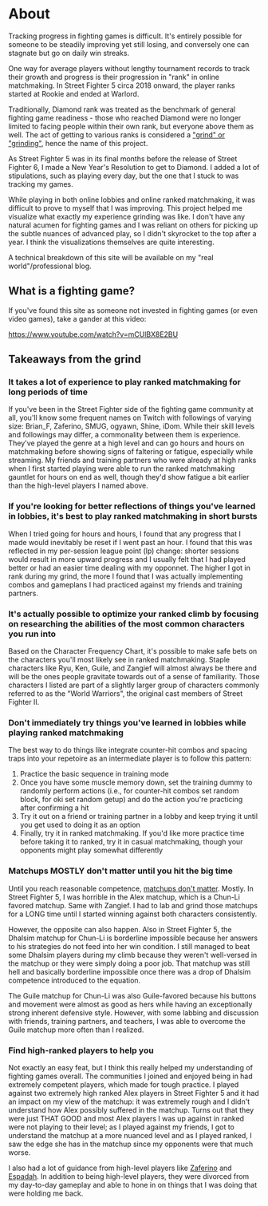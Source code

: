 # About

Tracking progress in fighting games is difficult. It's entirely possible for someone to be steadily improving yet still losing, and conversely one can stagnate but go on daily win streaks.

One way for average players without lengthy tournament records to track their growth and progress is their progression in "rank" in online matchmaking. In Street Fighter 5 circa 2018 onward, the player ranks started at Rookie and ended at Warlord. 

Traditionally, Diamond rank was treated as the benchmark of general fighting game readiness - those who reached Diamond were no longer limited to facing people within their own rank, but everyone above them as well. The act of getting to various ranks is considered a ["grind" or "grinding"](https://en.wikipedia.org/wiki/Grinding_(video_games)), hence the name of this project.

As Street Fighter 5 was in its final months before the release of Street Fighter 6, I made a New Year's Resolution to get to Diamond. I added a lot of stipulations, such as playing every day, but the one that I stuck to was tracking my games.

While playing in both online lobbies and online ranked matchmaking, it was difficult to prove to myself that I was improving. This project helped me visualize what exactly my experience grinding was like. I don't have any natural acumen for fighting games and I was reliant on others for picking up the subtle nuances of advanced play, so I didn't skyrocket to the top after a year. I think the visualizations themselves are quite interesting.

A technical breakdown of this site will be available on my "real world"/professional blog.

## What is a fighting game?

If you've found this site as someone not invested in fighting games (or even video games), take a gander at this video:

https://www.youtube.com/watch?v=mCUlBX8E2BU

## Takeaways from the grind

### It takes a lot of experience to play ranked matchmaking for long periods of time

If you've been in the Street Fighter side of the fighting game community at all, you'll know some frequent names on Twitch with followings of varying size: Brian_F, Zaferino, SMUG, ogyawn, Shine, iDom. While their skill levels and followings may differ, a commonality between them is experience. They've played the genre at a high level and can go hours and hours on matchmaking before showing signs of faltering or fatigue, especially while streaming. My friends and training partners who were already at high ranks when I first started playing were able to run the ranked matchmaking gauntlet for hours on end as well, though they'd show fatigue a bit earlier than the high-level players I named above.

### If you're looking for better reflections of things you've learned in lobbies, it's best to play ranked matchmaking in short bursts

When I tried going for hours and hours, I found that any progress that I made would inevitably be reset if I went past an hour. I found that this was reflected in my per-session league point (lp) change: shorter sessions would result in more upward progress and I usually felt that I had played better or had an easier time dealing with my opponnet. The higher I got in rank during my grind, the more I found that I was actually implementing combos and gameplans I had practiced against my friends and training partners.

### It's actually possible to optimize your ranked climb by focusing on researching the abilities of the most common characters you run into

Based on the Character Frequency Chart, it's possible to make safe bets on the characters you'll most likely see in ranked matchmaking. Staple characters like Ryu, Ken, Guile, and Zangief will almost always be there and will be the ones people gravitate towards out of a sense of familiarity. Those characters I listed are part of a slightly larger group of characters commonly referred to as the "World Warriors", the original cast members of Street Fighter II.

### Don't immediately try things you've learned in lobbies while playing ranked matchmaking

The best way to do things like integrate counter-hit combos and spacing traps into your repetoire as an intermediate player is to follow this pattern:
1. Practice the basic sequence in training mode
2. Once you have some muscle memory down, set the training dummy to randomly perform actions (i.e., for counter-hit combos set random block, for oki set random getup) and do the action you're practicing after confirming a hit
3. Try it out on a friend or training partner in a lobby and keep trying it until you get used to doing it as an option
4. Finally, try it in ranked matchmaking. If you'd like more practice time before taking it to ranked, try it in casual matchmaking, though your opponents might play somewhat differently 

### Matchups MOSTLY don't matter until you hit the big time

Until you reach reasonable competence, [matchups don't matter](https://www.youtube.com/watch?v=Ts9TGTZfLsk&t=243s). Mostly. In Street Fighter 5, I was horrible in the Alex matchup, which is a Chun-Li favored matchup. Same with Zangief. I had to lab and grind those matchups for a LONG time until I started winning against both characters consistently.

However, the opposite can also happen. Also in Street Fighter 5, the Dhalsim matchup for Chun-Li is borderline impossible because her answers to his strategies do not feed into her win condition. I still managed to beat some Dhalsim players during my climb because they weren't well-versed in the matchup or they were simply doing a poor job. That matchup was still hell and basically borderline impossible once there was a drop of Dhalsim competence introduced to the equation.

The Guile matchup for Chun-Li was also Guile-favored because his buttons and movement were almost as good as hers while having an exceptionally strong inherent defensive style. However, with some labbing and discussion with friends, training partners, and teachers, I was able to overcome the Guile matchup more often than I realized.

### Find high-ranked players to help you

Not exactly an easy feat, but I think this really helped my understanding of fighting games overall. The communities I joined and enjoyed being in had extremely competent players, which made for tough practice. I played against two extremely high ranked Alex players in Street Fighter 5 and it had an impact on my view of the matchup: it was extremely rough and I didn't understand how Alex possibly suffered in the matchup. Turns out that they were just THAT GOOD and most Alex players I was up against in ranked were not playing to their level; as I played against my friends, I got to understand the matchup at a more nuanced level and as I played ranked, I saw the edge she has in the matchup since my opponents were that much worse.

I also had a lot of guidance from high-level players like [Zaferino](https://www.twitch.tv/zaferino1) and [Espadah](https://www.twitch.tv/espadah). In addition to being high-level players, they were divorced from my day-to-day gameplay and able to hone in on things that I was doing that were holding me back.

